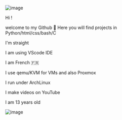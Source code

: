 
![image](https://user-images.githubusercontent.com/100583551/181387767-8d48b94e-07e3-471b-8ba6-bb97403a4d6f.png)


Hi !

welcome to my Github 👋
Here you will find projects in Python/html/css/bash/C

I'm straight
 
I am using VScode IDE
 
I am French 🇫🇷

I use qemu/KVM for VMs and also Proxmox

I run under ArchLinux

I make videos on YouTube

I am 13 years old


![image](https://user-images.githubusercontent.com/100583551/181373507-bc3ce155-ce1b-4efa-b8a1-7021fbe98b45.png)





